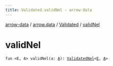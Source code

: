 ```yaml
---
title: Validated.validNel - arrow-data
---
```


[arrow-data](../../index.html) / [arrow.data](../index.html) / [Validated](index.html) / [validNel](./valid-nel.html)

# validNel

`fun <E, A> validNel(a: `[`A`](valid-nel.html#A)`): `[`ValidatedNel`](../-validated-nel.html)`<`[`E`](valid-nel.html#E)`, `[`A`](valid-nel.html#A)`>`